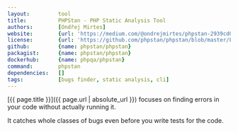 ```yaml
---
layout:         tool
title:          PHPStan - PHP Static Analysis Tool
authors:        [Ondřej Mirtes]
website:        {url: 'https://medium.com/@ondrejmirtes/phpstan-2939cd0ad0e3'}
license:        {url: 'https://github.com/phpstan/phpstan/blob/master/LICENSE', label: 'MIT License'}
github:         {name: phpstan/phpstan}
packagist:      {name: phpstan/phpstan}               
dockerhub:      {name: phpqa/phpstan}     
command:        phpstan
dependencies:   []
tags:           [bugs finder, static analysis, cli] 
---
```


[{{ page.title }}]({{ page.url | absolute_url }}) focuses on finding errors in your code without actually running it.
 
<!--more--> 

It catches whole classes of bugs even before you write tests for the code.
